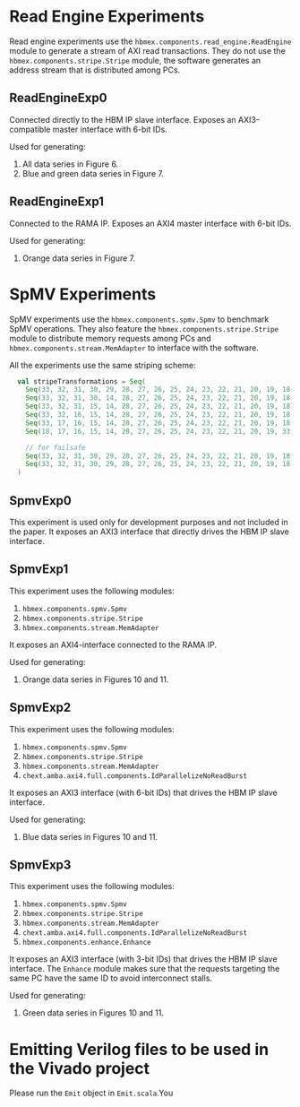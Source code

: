 # Read Engine Experiments

Read engine experiments use the `hbmex.components.read_engine.ReadEngine` module to generate a stream of AXI read transactions.
They do not use the `hbmex.components.stripe.Stripe` module, the software generates an address stream that is distributed among PCs.

## ReadEngineExp0

Connected directly to the HBM IP slave interface.
Exposes an AXI3-compatible master interface with 6-bit IDs.

Used for generating:

1. All data series in Figure 6.
2. Blue and green data series in Figure 7.

## ReadEngineExp1

Connected to the RAMA IP.
Exposes an AXI4 master interface with 6-bit IDs.

Used for generating:

1. Orange data series in Figure 7.

# SpMV Experiments

SpMV experiments use the `hbmex.components.spmv.Spmv` to benchmark SpMV operations.
They also feature the `hbmex.components.stripe.Stripe` module to distribute memory requests among PCs
and `hbmex.components.stream.MemAdapter` to interface with the software.

All the experiments use the same striping scheme:

```scala
  val stripeTransformations = Seq(
    Seq(33, 32, 31, 30, 29, 28, 27, 26, 25, 24, 23, 22, 21, 20, 19, 18, 17, 16, 15, 14, 13, 12, 11, 10, 9, 8, 7, 6, 5, 4, 3, 2, 1, 0).reverse,
    Seq(33, 32, 31, 30, 14, 28, 27, 26, 25, 24, 23, 22, 21, 20, 19, 18, 17, 16, 15, 29, 13, 12, 11, 10, 9, 8, 7, 6, 5, 4, 3, 2, 1, 0).reverse,
    Seq(33, 32, 31, 15, 14, 28, 27, 26, 25, 24, 23, 22, 21, 20, 19, 18, 17, 16, 30, 29, 13, 12, 11, 10, 9, 8, 7, 6, 5, 4, 3, 2, 1, 0).reverse,
    Seq(33, 32, 16, 15, 14, 28, 27, 26, 25, 24, 23, 22, 21, 20, 19, 18, 17, 31, 30, 29, 13, 12, 11, 10, 9, 8, 7, 6, 5, 4, 3, 2, 1, 0).reverse,
    Seq(33, 17, 16, 15, 14, 28, 27, 26, 25, 24, 23, 22, 21, 20, 19, 18, 32, 31, 30, 29, 13, 12, 11, 10, 9, 8, 7, 6, 5, 4, 3, 2, 1, 0).reverse,
    Seq(18, 17, 16, 15, 14, 28, 27, 26, 25, 24, 23, 22, 21, 20, 19, 33, 32, 31, 30, 29, 13, 12, 11, 10, 9, 8, 7, 6, 5, 4, 3, 2, 1, 0).reverse,

    // for failsafe
    Seq(33, 32, 31, 30, 29, 28, 27, 26, 25, 24, 23, 22, 21, 20, 19, 18, 17, 16, 15, 14, 13, 12, 11, 10, 9, 8, 7, 6, 5, 4, 3, 2, 1, 0).reverse,
    Seq(33, 32, 31, 30, 29, 28, 27, 26, 25, 24, 23, 22, 21, 20, 19, 18, 17, 16, 15, 14, 13, 12, 11, 10, 9, 8, 7, 6, 5, 4, 3, 2, 1, 0).reverse
  )
```

## SpmvExp0

This experiment is used only for development purposes and not included in the paper.
It exposes an AXI3 interface that directly drives the HBM IP slave interface.

## SpmvExp1

This experiment uses the following modules:

1. `hbmex.components.spmv.Spmv`
2. `hbmex.components.stripe.Stripe`
3. `hbmex.components.stream.MemAdapter`

It exposes an AXI4-interface connected to the RAMA IP.

Used for generating:

1. Orange data series in Figures 10 and 11.

## SpmvExp2

This experiment uses the following modules:

1. `hbmex.components.spmv.Spmv`
2. `hbmex.components.stripe.Stripe`
3. `hbmex.components.stream.MemAdapter`
4. `chext.amba.axi4.full.components.IdParallelizeNoReadBurst`

It exposes an AXI3 interface (with 6-bit IDs) that drives the HBM IP slave interface.

Used for generating:

1. Blue data series in Figures 10 and 11.

## SpmvExp3

This experiment uses the following modules:

1. `hbmex.components.spmv.Spmv`
2. `hbmex.components.stripe.Stripe`
3. `hbmex.components.stream.MemAdapter`
4. `chext.amba.axi4.full.components.IdParallelizeNoReadBurst`
5. `hbmex.components.enhance.Enhance`

It exposes an AXI3 interface (with 3-bit IDs) that drives the HBM IP slave interface.
The `Enhance` module makes sure that the requests targeting the same PC have the same ID to avoid interconnect stalls.

Used for generating:

1. Green data series in Figures 10 and 11.

# Emitting Verilog files to be used in the Vivado project

Please run the `Emit` object in `Emit.scala`.You
